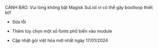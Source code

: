 CẢNH BÁO: Vui lòng không bật Magisk SuList vì có thể gây bootloop thiết bị!!

- Sửa lỗi

- Thêm tùy chọn một số fonts phổ biến vào module

- Cập nhật gói việt hóa mới nhất ngày 17/01/2024

